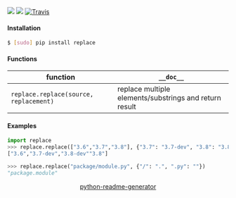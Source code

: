 <!--
https://pypi.org/project/readme-generator/
https://pypi.org/project/python-readme-generator/
-->

[![](https://img.shields.io/pypi/pyversions/replace.svg?longCache=True)](https://pypi.org/project/replace/)
[![](https://img.shields.io/pypi/v/replace.svg?maxAge=3600)](https://pypi.org/project/replace/)
[![Travis](https://api.travis-ci.org/looking-for-a-job/replace.py.svg?branch=master)](https://travis-ci.org/looking-for-a-job/replace.py/)

#### Installation
```bash
$ [sudo] pip install replace
```

#### Functions
function|`__doc__`
-|-
`replace.replace(source, replacement)` |replace multiple elements/substrings and return result

#### Examples
```python
import replace
>>> replace.replace(["3.6","3.7","3.8"], {"3.7": "3.7-dev", "3.8": "3.8-dev"})
["3.6","3.7-dev","3.8-dev""3.8"]
```

```python
>>> replace.replace("package/module.py", {"/": ".", ".py": ""})
"package.module"
```

<p align="center">
    <a href="https://pypi.org/project/python-readme-generator/">python-readme-generator</a>
</p>
